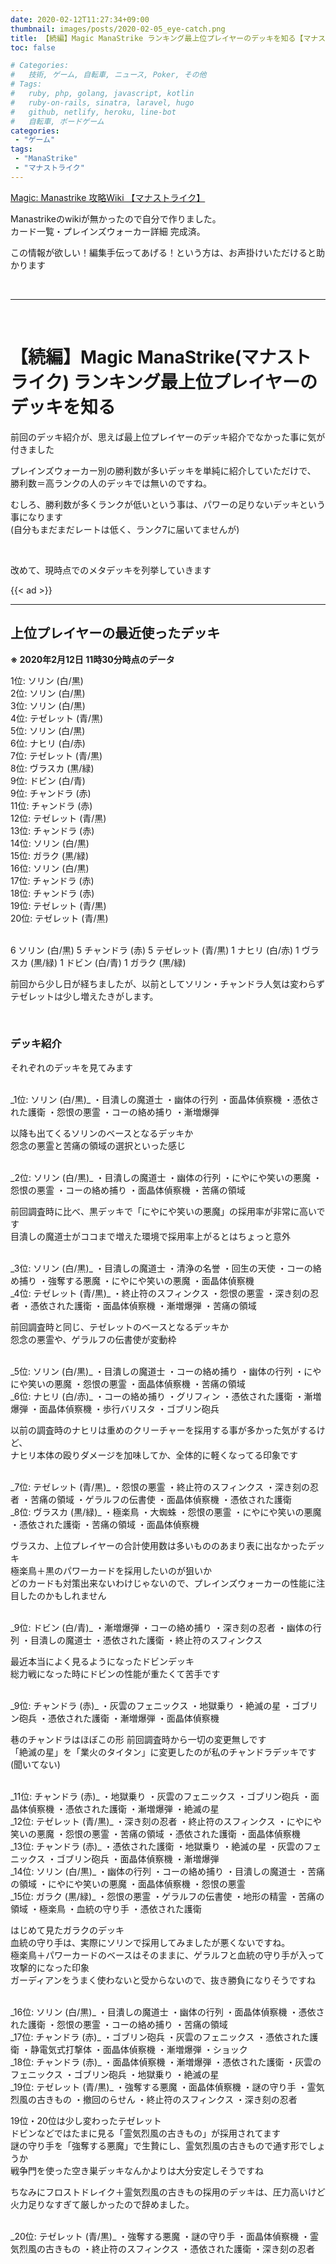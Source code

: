 ```yaml
---
date: 2020-02-12T11:27:34+09:00
thumbnail: images/posts/2020-02-05_eye-catch.png
title: 【続編】Magic ManaStrike ランキング最上位プレイヤーのデッキを知る【マナストライク】
toc: false

# Categories:
#   技術, ゲーム, 自転車, ニュース, Poker, その他
# Tags:
#   ruby, php, golang, javascript, kotlin
#   ruby-on-rails, sinatra, laravel, hugo
#   github, netlify, heroku, line-bot
#   自転車, ボードゲーム
categories:
 - "ゲーム"
tags:
 - "ManaStrike"
 - "マナストライク"
---
```

[Magic: Manastrike 攻略Wiki 【マナストライク】](http://manastrike.xyz/)

Manastrikeのwikiが無かったので自分で作りました。  
カード一覧・プレインズウォーカー詳細 完成済。

この情報が欲しい！編集手伝ってあげる！という方は、お声掛けいただけると助かります

<br>

* * *

<br>

# 【続編】Magic ManaStrike(マナストライク) ランキング最上位プレイヤーのデッキを知る

前回のデッキ紹介が、思えば最上位プレイヤーのデッキ紹介でなかった事に気が付きました

プレインズウォーカー別の勝利数が多いデッキを単純に紹介していただけで、  
勝利数＝高ランクの人のデッキでは無いのですね。  

むしろ、勝利数が多くランクが低いという事は、パワーの足りないデッキという事になります  
(自分もまだまだレートは低く、ランク7に届いてませんが)

<br>

改めて、現時点でのメタデッキを列挙していきます

{{< ad >}}

* * *

## 上位プレイヤーの最近使ったデッキ

__※ 2020年2月12日 11時30分時点のデータ__

1位: ソリン (白/黒)  
2位: ソリン (白/黒)  
3位: ソリン (白/黒)  
4位: テゼレット (青/黒)  
5位: ソリン (白/黒)  
6位: ナヒリ (白/赤)  
7位: テゼレット (青/黒)  
8位: ヴラスカ (黒/緑)  
9位: ドビン (白/青)  
9位: チャンドラ (赤)  
11位: チャンドラ (赤)  
12位: テゼレット (青/黒)  
13位: チャンドラ (赤)  
14位: ソリン (白/黒)  
15位: ガラク (黒/緑)  
16位: ソリン (白/黒)  
17位: チャンドラ (赤)  
18位: チャンドラ (赤)  
19位: テゼレット (青/黒)  
20位: テゼレット (青/黒)  

<br>
6 ソリン (白/黒)  
5 チャンドラ (赤)  
5 テゼレット (青/黒)  
1 ナヒリ (白/赤)
1 ヴラスカ (黒/緑)  
1 ドビン (白/青)  
1 ガラク (黒/緑)  

前回から少し日が経ちましたが、以前としてソリン・チャンドラ人気は変わらず  
テゼレットは少し増えたきがします。  

<br>

### デッキ紹介

それぞれのデッキを見てみます

<br>
_1位: ソリン (白/黒)_  
・目潰しの魔道士  
・幽体の行列  
・面晶体偵察機  
・憑依された護衛  
・怨恨の悪霊  
・コーの絡め捕り  
・漸増爆弾  

以降も出てくるソリンのベースとなるデッキか  
怨念の悪霊と苦痛の領域の選択といった感じ  

<br>
_2位: ソリン (白/黒)_  
・目潰しの魔道士  
・幽体の行列  
・にやにや笑いの悪魔  
・怨恨の悪霊  
・コーの絡め捕り  
・面晶体偵察機  
・苦痛の領域  

前回調査時に比べ、黒デッキで「にやにや笑いの悪魔」の採用率が非常に高いです  
目潰しの魔道士がココまで増えた環境で採用率上がるとはちょっと意外  

<br>
_3位: ソリン (白/黒)_  
・目潰しの魔道士  
・清浄の名誉  
・回生の天使  
・コーの絡め捕り  
・強奪する悪魔  
・にやにや笑いの悪魔  
・面晶体偵察機  

<br>
_4位: テゼレット (青/黒)_  
・終止符のスフィンクス  
・怨恨の悪霊  
・深き刻の忍者  
・憑依された護衛  
・面晶体偵察機  
・漸増爆弾  
・苦痛の領域  

前回調査時と同じ、テゼレットのベースとなるデッキか  
怨念の悪霊や、ゲラルフの伝書使が変動枠

<br>
_5位: ソリン (白/黒)_  
・目潰しの魔道士  
・コーの絡め捕り  
・幽体の行列  
・にやにや笑いの悪魔  
・怨恨の悪霊  
・面晶体偵察機  
・苦痛の領域  

<br>
_6位: ナヒリ (白/赤)_  
・コーの絡め捕り  
・グリフィン  
・憑依された護衛  
・漸増爆弾  
・面晶体偵察機  
・歩行バリスタ  
・ゴブリン砲兵  

以前の調査時のナヒリは重めのクリーチャーを採用する事が多かった気がするけど、  
ナヒリ本体の殴りダメージを加味してか、全体的に軽くなってる印象です

<br>
_7位: テゼレット (青/黒)_  
・怨恨の悪霊  
・終止符のスフィンクス  
・深き刻の忍者  
・苦痛の領域  
・ゲラルフの伝書使  
・面晶体偵察機  
・憑依された護衛  

<br>
_8位: ヴラスカ (黒/緑)_  
・極楽鳥  
・大蜘蛛  
・怨恨の悪霊  
・にやにや笑いの悪魔  
・憑依された護衛  
・苦痛の領域  
・面晶体偵察機  

ヴラスカ、上位プレイヤーの合計使用数は多いもののあまり表に出なかったデッキ  
極楽鳥＋黒のパワーカードを採用したいのが狙いか  
どのカードも対策出来ないわけじゃないので、プレインズウォーカーの性能に注目したのかもしれません

<br>
_9位: ドビン (白/青)_  
・漸増爆弾  
・コーの絡め捕り  
・深き刻の忍者  
・幽体の行列  
・目潰しの魔道士  
・憑依された護衛  
・終止符のスフィンクス  

最近本当によく見るようになったドビンデッキ  
総力戦になった時にドビンの性能が重たくて苦手です  

<br>
_9位: チャンドラ (赤)_  
・灰雲のフェニックス  
・地獄乗り  
・絶滅の星  
・ゴブリン砲兵  
・憑依された護衛  
・漸増爆弾  
・面晶体偵察機  

巷のチャンドラはほぼこの形  前回調査時から一切の変更無しです  
「絶滅の星」を「業火のタイタン」に変更したのが私のチャンドラデッキです(聞いてない)

<br>
_11位: チャンドラ (赤)_  
・地獄乗り  
・灰雲のフェニックス  
・ゴブリン砲兵  
・面晶体偵察機  
・憑依された護衛  
・漸増爆弾  
・絶滅の星  

<br>
_12位: テゼレット (青/黒)_  
・深き刻の忍者  
・終止符のスフィンクス  
・にやにや笑いの悪魔  
・怨恨の悪霊  
・苦痛の領域  
・憑依された護衛  
・面晶体偵察機  

<br>
_13位: チャンドラ (赤)_  
・憑依された護衛  
・地獄乗り  
・絶滅の星  
・灰雲のフェニックス  
・ゴブリン砲兵  
・面晶体偵察機  
・漸増爆弾  

<br>
_14位: ソリン (白/黒)_  
・幽体の行列  
・コーの絡め捕り  
・目潰しの魔道士  
・苦痛の領域  
・にやにや笑いの悪魔  
・面晶体偵察機  
・怨恨の悪霊  

<br>
_15位: ガラク (黒/緑)_  
・怨恨の悪霊  
・ゲラルフの伝書使  
・地形の精霊  
・苦痛の領域  
・極楽鳥  
・血統の守り手  
・憑依された護衛  

はじめて見たガラクのデッキ  
血統の守り手は、実際にソリンで採用してみましたが悪くないですね。  
極楽鳥＋パワーカードのベースはそのままに、ゲラルフと血統の守り手が入って攻撃的になった印象  
ガーディアンをうまく使わないと受からないので、抜き勝負になりそうですね  

<br>
_16位: ソリン (白/黒)_  
・目潰しの魔道士  
・幽体の行列  
・面晶体偵察機  
・憑依された護衛  
・怨恨の悪霊  
・コーの絡め捕り  
・苦痛の領域  

<br>
_17位: チャンドラ (赤)_  
・ゴブリン砲兵  
・灰雲のフェニックス  
・憑依された護衛  
・静電気式打撃体  
・面晶体偵察機  
・漸増爆弾  
・ショック  

<br>
_18位: チャンドラ (赤)_  
・面晶体偵察機  
・漸増爆弾  
・憑依された護衛  
・灰雲のフェニックス  
・ゴブリン砲兵  
・地獄乗り  
・絶滅の星  

<br>
_19位: テゼレット (青/黒)_  
・強奪する悪魔  
・面晶体偵察機  
・謎の守り手  
・霊気烈風の古きもの  
・撤回のらせん  
・終止符のスフィンクス  
・深き刻の忍者  

19位・20位は少し変わったテゼレット  
ドビンなどではたまに見る「霊気烈風の古きもの」が採用されてます  
謎の守り手を「強奪する悪魔」で生贄にし、霊気烈風の古きもので通す形でしょうか  
戦争門を使った空き巣デッキなんかよりは大分安定しそうですね  

ちなみにフロストドレイク＋霊気烈風の古きもの採用のデッキは、圧力高いけど火力足りなすぎて厳しかったので辞めました。

<br>
_20位: テゼレット (青/黒)_  
・強奪する悪魔  
・謎の守り手  
・面晶体偵察機  
・霊気烈風の古きもの  
・終止符のスフィンクス  
・憑依された護衛  
・深き刻の忍者  
